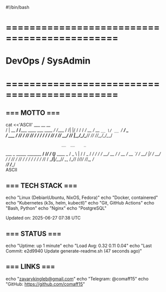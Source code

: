 #!/bin/bash
# =============================================
#              DevOps / SysAdmin
# =============================================

## === MOTTO ===
cat <<'ASCII'
    ___         __                        __     
   /   | __  __/ /_____  ____ ___  ____ _/ /____ 
  / /| |/ / / / __/ __ \/ __ `__ \/ __ `/ __/ _ \
 / ___ / /_/ / /_/ /_/ / / / / / / /_/ / /_/  __/
/_/  |_\__,_/\__/\____/_/ /_/ /_/\__,_/\__/\___/ 
                                                 
                             __  __    _            
  ___ _   _____  _______  __/ /_/ /_  (_)___  ____ _
 / _ \ | / / _ \/ ___/ / / / __/ __ \/ / __ \/ __ `/
/  __/ |/ /  __/ /  / /_/ / /_/ / / / / / / / /_/ / 
\___/|___/\___/_/   \__, /\__/_/ /_/_/_/ /_/\__, /  
                   /____/                  /____/   
ASCII

## === TECH STACK ===
echo "Linux (Debian\Ubuntu, NixOS, Fedora)"
echo "Docker, containered"
echo "Kubernetes (k3s, helm, kubectl)"
echo "Git, GitHub Actions"
echo "Bash, Python"
echo "Nginx"
echo "PostgreSQL"

Updated on: 2025-06-27 07:38 UTC

## === STATUS ===
echo "Uptime: up 1 minute"
echo "Load Avg: 0.32 0.11 0.04"
echo "Last Commit: e2d9940 Update generate-readme.sh (47 seconds ago)"


## === LINKS ===
echo "zavarykingleb@gmail.com"
echo "Telegram: @comaff15"
echo "GitHub: https://github.com/comaff15"
